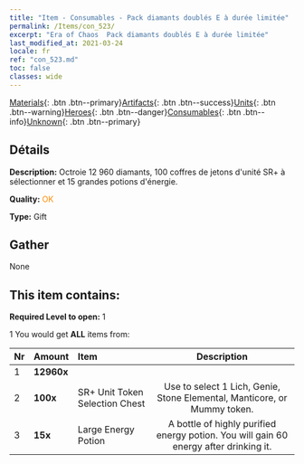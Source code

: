 ```yaml
---
title: "Item - Consumables - Pack diamants doublés E à durée limitée"
permalink: /Items/con_523/
excerpt: "Era of Chaos  Pack diamants doublés E à durée limitée"
last_modified_at: 2021-03-24
locale: fr
ref: "con_523.md"
toc: false
classes: wide
---
```

 [Materials](/fr/Items/){: .btn .btn--primary}[Artifacts](/fr/Items/Artifacts/){: .btn .btn--success}[Units](/fr/Items/Units/){: .btn .btn--warning}[Heroes](/fr/Items/Heroes/){: .btn .btn--danger}[Consumables](/fr/Items/Consumables/){: .btn .btn--info}[Unknown](/fr/Items/Unknown/){: .btn .btn--primary}

## Détails
 **Description:** Octroie 12 960 diamants, 100 coffres de jetons d'unité SR+ à sélectionner et 15 grandes potions d'énergie.

 **Quality:** <span style="color: #FF8C00">OK</span>

 **Type:** Gift

## Gather

  None

## This item contains:

 **Required Level to open:** 1

 1 You would get **ALL** items  from:

  | Nr | Amount |     Item    | Description |
  |:---|:-------|:------------|:-----------:|
  | 1 |  **12960x** | <i class="fas fa-gem"/> |  | 
  | 2 |  **100x** | SR+ Unit Token Selection Chest | Use to select 1 Lich, Genie, Stone Elemental, Manticore, or Mummy token.  | 
  | 3 |  **15x** | Large Energy Potion | A bottle of highly purified energy potion. You will gain 60 energy after drinking it.  | 
